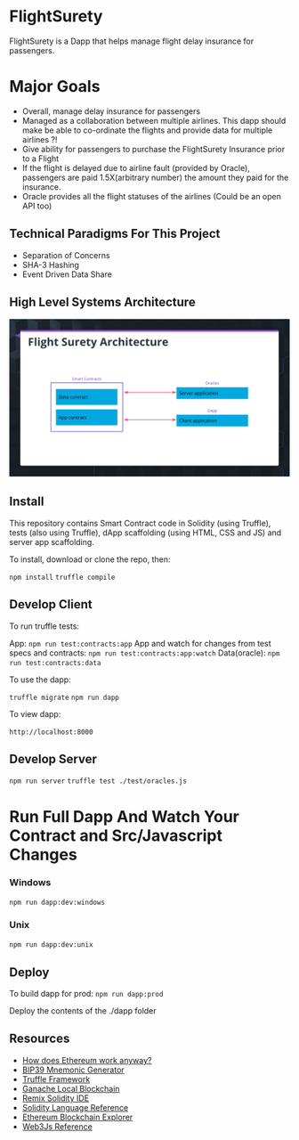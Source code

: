 # FlightSurety

FlightSurety is a Dapp that helps manage flight delay insurance for passengers.

# Major Goals

- Overall, manage delay insurance for passengers
- Managed as a collaboration between multiple airlines. This dapp should make be able to co-ordinate the flights and provide data for multiple airlines ?!
- Give ability for passengers to purchase the FlightSurety Insurance prior to a Flight
- If the flight is delayed due to airline fault (provided by Oracle), passengers are paid 1.5X(arbitrary number) the amount they paid for the insurance.
- Oracle provides all the flight statuses of the airlines (Could be an open API too)

## Technical Paradigms For This Project

- Separation of Concerns
- SHA-3 Hashing
- Event Driven Data Share

## High Level Systems Architecture

![High Level Systems Architecture](image-docs/high-level-systems-architecture.png)

## Install

This repository contains Smart Contract code in Solidity (using Truffle), tests (also using Truffle), dApp scaffolding (using HTML, CSS and JS) and server app scaffolding.

To install, download or clone the repo, then:

`npm install`
`truffle compile`

## Develop Client

To run truffle tests:

App: `npm run test:contracts:app`
App and watch for changes from test specs and contracts: `npm run test:contracts:app:watch`
Data(oracle): `npm run test:contracts:data`

To use the dapp:

`truffle migrate`
`npm run dapp`

To view dapp:

`http://localhost:8000`

## Develop Server

`npm run server`
`truffle test ./test/oracles.js`

# Run Full Dapp And Watch Your Contract and Src/Javascript Changes

### Windows

`npm run dapp:dev:windows`

### Unix

`npm run dapp:dev:unix`

## Deploy

To build dapp for prod:
`npm run dapp:prod`

Deploy the contents of the ./dapp folder

## Resources

- [How does Ethereum work anyway?](https://medium.com/@preethikasireddy/how-does-ethereum-work-anyway-22d1df506369)
- [BIP39 Mnemonic Generator](https://iancoleman.io/bip39/)
- [Truffle Framework](http://truffleframework.com/)
- [Ganache Local Blockchain](http://truffleframework.com/ganache/)
- [Remix Solidity IDE](https://remix.ethereum.org/)
- [Solidity Language Reference](http://solidity.readthedocs.io/en/v0.4.24/)
- [Ethereum Blockchain Explorer](https://etherscan.io/)
- [Web3Js Reference](https://github.com/ethereum/wiki/wiki/JavaScript-API)
